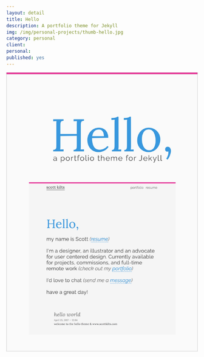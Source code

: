 ```yaml
---
layout: detail
title: Hello
description: A portfolio theme for Jekyll
img: /img/personal-projects/thumb-hello.jpg
category: personal
client:
personal:
published: yes
---
```

![Hello Theme](/img/personal-projects/hello-theme-1200w.jpg)

